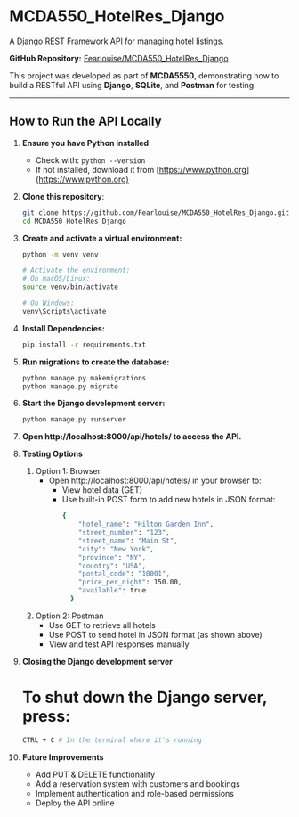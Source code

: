 # MCDA550_HotelRes_Django
A Django REST Framework API for managing hotel listings.

**GitHub Repository:** [Fearlouise/MCDA550_HotelRes_Django](https://github.com/Fearlouise/MCDA550_HotelRes_Django)

This project was developed as part of **MCDA5550**, demonstrating how to build a RESTful API using **Django**, **SQLite**, and **Postman** for testing.

---

## How to Run the API Locally

1. **Ensure you have Python installed**  
   - Check with: `python --version`  
   - If not installed, download it from [https://www.python.org](https://www.python.org)

2. **Clone this repository**:
   ```bash
   git clone https://github.com/Fearlouise/MCDA550_HotelRes_Django.git
   cd MCDA550_HotelRes_Django

3. **Create and activate a virtual environment:**
    ```bash
    python -m venv venv

    # Activate the environment:
    # On macOS/Linux:
    source venv/bin/activate

    # On Windows:
    venv\Scripts\activate

4. **Install Dependencies:**
    ```bash
    pip install -r requirements.txt

5. **Run migrations to create the database:**
    ```bash
    python manage.py makemigrations
    python manage.py migrate

6.  **Start the Django development server:**
    ```bash
    python manage.py runserver

7. **Open http://localhost:8000/api/hotels/ to access the API.**

8. **Testing Options**
    1. Option 1: Browser
        - Open http://localhost:8000/api/hotels/ in your browser to:
            - View hotel data (GET)
            - Use built-in POST form to add new hotels in JSON format:
                ```bash
                {
                    "hotel_name": "Hilton Garden Inn",
                    "street_number": "123",
                    "street_name": "Main St",
                    "city": "New York",
                    "province": "NY",
                    "country": "USA",
                    "postal_code": "10001",
                    "price_per_night": 150.00,
                    "available": true
                  }

    2. Option 2: Postman
        - Use GET to retrieve all hotels
        - Use POST to send hotel in JSON format (as shown above)
        - View and test API responses manually

9. **Closing the Django development server**
    # To shut down the Django server, press:
    ```bash
    CTRL + C # In the terminal where it's running

10. **Future Improvements**
    - Add PUT & DELETE functionality
    - Add a reservation system with customers and bookings
    - Implement authentication and role-based permissions
    - Deploy the API online